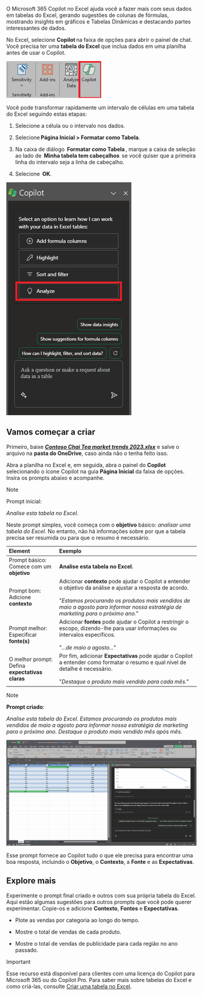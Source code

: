 
O Microsoft 365 Copilot no Excel ajuda você a fazer mais com seus dados em tabelas do Excel, gerando sugestões de colunas de fórmulas, mostrando insights em gráficos e Tabelas Dinâmicas e destacando partes interessantes de dados. 

No Excel, selecione **Copilot** na faixa de opções para abrir o painel de chat. Você precisa ter uma **tabela do Excel** que inclua dados em uma planilha antes de usar o Copilot. 

![Captura de tela do ícone do Copilot na faixa de opções do Excel.](../media/copilot-ribbon-excel.png)

Você pode transformar rapidamente um intervalo de células em uma tabela do Excel seguindo estas etapas: 

1. Selecione a célula ou o intervalo nos dados.

1. Selecione **Página Inicial > Formatar como Tabela**.

1. Na caixa de diálogo  **Formatar como Tabela** , marque a caixa de seleção ao lado de  **Minha tabela tem cabeçalhos**  se você quiser que a primeira linha do intervalo seja a linha de cabeçalho.

1. Selecione  **OK**.

![Captura de tela do painel do Copilot no Excel na primeira abertura.](../media/copilot-pane-Excel.png)

## Vamos começar a criar

Primeiro, baixe **_[Contoso Chai Tea market trends 2023.xlsx](https://go.microsoft.com/fwlink/?linkid=2268822)_** e salve o arquivo na **pasta do OneDrive**, caso ainda não o tenha feito isso.

Abra a planilha no Excel e, em seguida, abra o painel do **Copilot** selecionando o ícone Copilot na guia **Página Inicial** da faixa de opções. Insira os prompts abaixo e acompanhe.

> [!NOTE]
> Prompt inicial:
>
> _Analise esta tabela no Excel._

Neste prompt simples, você começa com o **objetivo** básico: _analisar uma tabela do Excel._ No entanto, não há informações sobre por que a tabela precisa ser resumida ou para que o resumo é necessário.

| Element | Exemplo |
| :------ | :------- |
| Prompt básico: <br>Comece com um **objetivo** | **Analise esta tabela no Excel.** |
| Prompt bom: <br>Adicione **contexto** | Adicionar **contexto** pode ajudar o Copilot a entender o objetivo da análise e ajustar a resposta de acordo.<br><br>"_Estamos procurando os produtos mais vendidos de maio a agosto para informar nossa estratégia de marketing para o próximo ano._" |
| Prompt melhor: <br>Especificar **fonte(s)** | Adicionar **fontes** pode ajudar o Copilot a restringir o escopo, dizendo-lhe para usar informações ou intervalos específicos.<br><br>"_...de maio a agosto..._" |
| O melhor prompt: <br>Defina **expectativas claras** | Por fim, adicionar **Expectativas** pode ajudar o Copilot a entender como formatar o resumo e qual nível de detalhe é necessário.<br><br>"_Destaque o produto mais vendido para cada mês._" |

> [!NOTE]
> **Prompt criado**:
>
> _Analise esta tabela do Excel. Estamos procurando os produtos mais vendidos de maio a agosto para informar nossa estratégia de marketing para o próximo ano. Destaque o produto mais vendido mês após mês._

[![Captura de tela dos resultados do prompt criado usando o Copilot no Excel.](../media/copilot-results-excel.png)](../media/copilot-results-excel.png#lightbox)

Esse prompt fornece ao Copilot tudo o que ele precisa para encontrar uma boa resposta, incluindo o **Objetivo**, o **Contexto**, a **Fonte** e as **Expectativas**.

## Explore mais

Experimente o prompt final criado e outros com sua própria tabela do Excel. Aqui estão algumas sugestões para outros prompts que você pode querer experimentar. Copie-os e adicione **Contexto**, **Fontes** e **Expectativas**.  

- Plote as vendas por categoria ao longo do tempo.

- Mostre o total de vendas de cada produto.

- Mostre o total de vendas de publicidade para cada região no ano passado.

> [!IMPORTANT]
> Esse recurso está disponível para clientes com uma licença do Copilot para Microsoft 365 ou do Copilot Pro. Para saber mais sobre tabelas do Excel e como criá-las, consulte [Criar uma tabela no Excel](https://support.microsoft.com/office/bf0ce08b-d012-42ec-8ecf-a2259c9faf3f). 